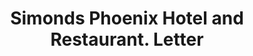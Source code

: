---
doi: 10.7916/D8BV8TMS
date_other: '1880'
date_other_textual: 1880-1889
form: correspondence
genre:
- Letters (correspondence)
name:
- Simonds Phoenix Hotel and Restaurant
object_in_context_url: https://biggert.cul.columbia.edu/items/view/ave_biggert_00312
subject_hierarchical_geographic:
- Lexington, Kentucky, United States
subject_name:
- Simonds Phoenix Hotel and Restaurant
title: Simonds Phoenix Hotel and Restaurant. Letter
sort_title: Simonds Phoenix Hotel and Restaurant. Letter
call_number: ave_biggert_00312
coordinates:
- 38.02972222222222,-84.49472222222222
pid: ave_biggert_00312
identifiers: ave_biggert_00312
permalink: /biggert/ave_biggert_00312/
layout: iiif-image-page
---
